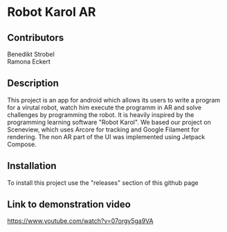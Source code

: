 # Robot Karol AR

## Contributors

Benedikt Strobel<br>
Ramona Eckert

## Description

This project is an app for android which allows its users to write a program for a virutal robot, watch him execute the programm in AR and solve challenges by programming the robot.
It is heavily inspired by the programming learning software "Robot Karol".
We based our project on Sceneview, which uses Arcore for tracking and Google Filament for rendering.
The non AR part of the UI was implemented using Jetpack Compose.

## Installation

To install this project use the "releases" section of this github page

## Link to demonstration video

https://www.youtube.com/watch?v=07orgy5ga9VA
